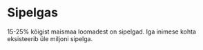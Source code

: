 # Sipelgas

15-25% kõigist maismaa loomadest on sipelgad. Iga inimese kohta eksisteerib üle
miljoni sipelga.
